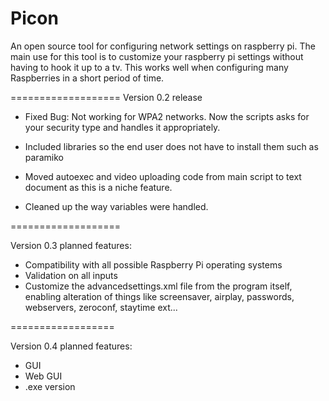 Picon
=====

An open source tool for configuring network settings on raspberry pi.
The main use for this tool is to customize your raspberry pi settings without having to hook it up to a tv. This works well when configuring many Raspberries in a short period of time. 

===================
Version 0.2 release

- Fixed Bug: Not working for WPA2 networks. Now the scripts asks for your security type and handles it appropriately.

- Included libraries so the end user does not have to install them such as paramiko

- Moved autoexec and video uploading code from main script to text document as this is a niche feature.

- Cleaned up the way variables were handled.

===================

Version 0.3 planned features:
- Compatibility with all possible Raspberry Pi operating systems
- Validation on all inputs
- Customize the advancedsettings.xml file from the program itself, enabling alteration of things like screensaver, airplay, passwords, webservers, zeroconf, staytime ext...


==================

Version 0.4 planned features:
- GUI
- Web GUI
- .exe version


